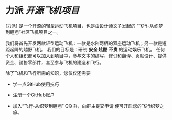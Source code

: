 # 力派 *开源飞机项目*
[力派] 是一个开源的轻型运动飞机项目，也是由设计师文子发起的 “飞行-从织梦到翱翔”社区飞机项目之一。

我们将首先开发两款轻型运动飞机：一款是水陆两栖的双座运动飞机；另一款是短距起降的越野飞机。
我们的目标是：研制 **安全 炫酷 不贵** 的运动娱乐飞机。
任何个人和组织都可以加入到项目中，参与文本的编写、修订和翻译、贡献设计、提供资金、销售零部件，甚至参与飞机的建造和飞行。

除了飞机和飞行所需的知识，您仅仅还需要
- 学一点GitHub使用技巧
+ 注册一个GitHub账户
- 加入“飞行-从织梦到翱翔” QQ 群，向群主提交申请
便可开启您的飞行织梦之旅。
